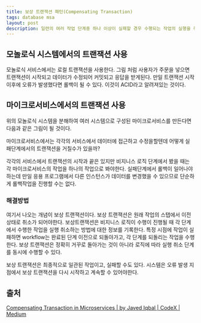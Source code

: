 ```yaml
---
title: 보상 트랜잭션 패턴(Compensating Transaction)
tags: database msa
layout: post
description: 일련의 여러 작업 단계중 하나 이상이 실패할 경우 수행되는 작업의 실행을 취소한다.
---
```


## 모놀로식 시스템에서의 트랜잭션 사용

모놀로식 서비스에서는 로컬 트랜잭션을 사용한다. 그림 처럼 사용자가 주문을 넣으면 트랜잭션이 시작되고 데이터가 수정되어 커밋되고 응답을 받게된다. 만일 트랜잭션 시작이후에 오류가 발생했다면 롤백이 될 수 있다. 이것이 ACID라고 알려져있는 것이다.

## 마이크로서비스에서의 트랜잭션 사용

위의 모놀로식 시스템을 분해하여 여러 시스템으로 구성된 마이크로서비스를 만든다면 다음과 같은 그림이 될 것이다.

마이크로서비스에서는 각각의 서비스에서 데이터에 접근하고 수정을할텐데 어떻게 실패단계에서의 트랜잭션을 거칠수가 있을까?

각각의 서비스에서 트랜잭션의 시작과 끝은 있지만 비지니스 로직 단계에서 봤을 때는 각 마이크로서비스의 작업을 하나의 작업으로 봐야한다. 실패단계에서 롤백이 일어나야하는데 만일 응용 프로그램에서 다른 인스턴스가 데이터를 변경했을 수 있으므로 단순하게 롤백작업을 진행할 수는 없다.

### 해결방법

여기서 나오는 개념이 보상 트랜잭션이다. 보상 트랜잭션은 원래 작업의 스탭에서 이전 상태로 취소가 되어야한다. 보상트랜잭션은 비지니스 로직이 수행이 진행될 때 각 단계에서 수행한 작업을 실행 취소하는 방법에 대한 정보를 기록한다. 특정 시점에 작업이 실패하면 workflow는 완료된 단계 이전으로 되돌아가고, 각 단계를 되돌리는 작업을 수행한다. 보상 트랜잭션은 정확히 거꾸로 돌아가는 것이 아니라 로직에 따라 실행 취소 단계를 동시에 수행할 수 있다.

보상 트랜잭션은 최종적으로 일관된 작업이고, 실패할 수도 있다. 시스템은 오류 발생 지점에서 보상 트랜잭션을 다시 시작하고 계속할 수 있어야한다. 





## 출처

[Compensating Transaction in Microservices | by Javed Iqbal | CodeX | Medium](https://medium.com/codex/compensating-transaction-in-microservices-15b1f88a7c29)